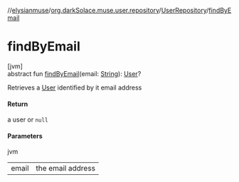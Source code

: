 //[elysianmuse](../../../index.md)/[org.darkSolace.muse.user.repository](../index.md)/[UserRepository](index.md)/[findByEmail](find-by-email.md)

# findByEmail

[jvm]\
abstract fun [findByEmail](find-by-email.md)(email: [String](https://kotlinlang.org/api/latest/jvm/stdlib/kotlin/-string/index.html)): [User](../../org.darkSolace.muse.user.model/-user/index.md)?

Retrieves a [User](../../org.darkSolace.muse.user.model/-user/index.md) identified by it email address

#### Return

a user or `null`

#### Parameters

jvm

| | |
|---|---|
| email | the email address |
